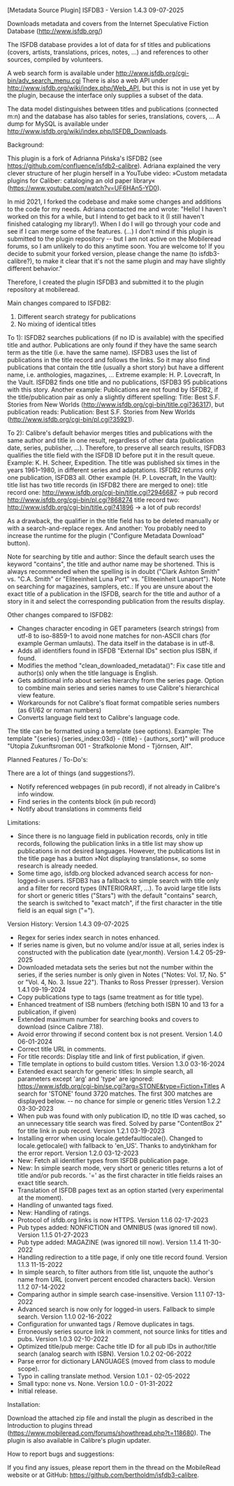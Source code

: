 [Metadata Source Plugin] ISFDB3 - Version 1.4.3 09-07-2025

Downloads metadata and covers from the Internet Speculative Fiction Database (http://www.isfdb.org/)

The ISFDB database provides a lot of data for sf titles and publications (covers, artists, translations, prices, notes, ...) and references to other sources, compiled by volunteers.

A web search form is available under http://www.isfdb.org/cgi-bin/adv_search_menu.cgi
There is also a web API under http://www.isfdb.org/wiki/index.php/Web_API, but this is not in use yet by the plugin, because the interface only supplies a subset of the data.

The data model distinguishes between titles and publications (connected m:n) and the database has also tables for series, translations, covers, ... A dump for MySQL is available under http://www.isfdb.org/wiki/index.php/ISFDB_Downloads.

Background:

This plugin is a fork of Adrianna Pińska's ISFDB2 (see https://github.com/confluence/isfdb2-calibre).
Adriana explained the very clever structure of her plugin herself in a YouTube video: »Custom metadata plugins for Caliber: cataloging an old paper library« (https://www.youtube.com/watch?v=UF6HAn5-YD0).

In mid 2021, I forked the codebase and make some changes and additions to the code for my needs.
Adriana contacted me and wrote: 
"Hello! I haven't worked on this for a while, but I intend to get back to it (I still haven't finished cataloging my library!). 
When I do I will go through your code and see if I can merge some of the features. (...)
I don't mind if this plugin is submitted to the plugin repository -- but I am not active on the Mobileread forums, so I am unlikely to do this anytime soon. 
You are welcome to! If you decide to submit your forked version, please change the name (to isfdb3-calibre?), to make it clear that it's not the same plugin and may have slightly different behavior."

Therefore, I created the plugin ISFDB3 and submitted it to the plugin repository at mobileread.

Main changes compared to ISFDB2:

1) Different search strategy for publications
2) No mixing of identical titles

To 1): ISFDB2 searches publications (if no ID is available) with the specified title and author. Publications are only found if they have the same search term as the title (i.e. have the same name).
ISFDB3 uses the list of publications in the title record and follows the links. So it may also find publications that contain the title (usually a short story) but have a different name, i.e. anthologies, magazines, ...
Extreme example: H. P. Lovecraft, In the Vault. ISFDB2 finds one title and no publications, ISFDB3 95 publications with this story.
Another example: Publications are not found by ISFDB2, if the title/publication pair as only a slightly different spelling:
Title: Best S.F. Stories from New Worlds (http://www.isfdb.org/cgi-bin/title.cgi?36317), but publication reads: Publication: Best S.F. Stories from New Worlds (http://www.isfdb.org/cgi-bin/pl.cgi?35921).

To 2): Calibre's default behavior merges titles and publications with the same author and title in one result, regardless of other data (publication date, series, publisher, ...).
Therefore, to preserve all search results, ISFDB3 qualifies the title field with the ISFDB ID before put it in the result queue.
Example: K. H. Scheer, Expedition. The title was published six times in the years 1961–1980, in different series and adaptations. ISFDB2 returns only one publication, ISFDB3 all.
Other example (H. P. Lovecraft, In the Vault):
title list has two title records (in ISFDB2 there are merged to one):
title record one: http://www.isfdb.org/cgi-bin/title.cgi?2946687 -> pub record http://www.isfdb.org/cgi-bin/pl.cgi?868274
title record two: http://www.isfdb.org/cgi-bin/title.cgi?41896 -> a lot of pub records!

As a drawback, the qualifier in the title field has to be deleted manually or with a search-and-replace regex. 
And another: You probably need to increase the runtime for the plugin ("Configure Metadata Download" button).

Note for searching by title and author: Since the default search uses the keyword "contains", the title and author name may be shortened. This is always recommended when the spelling is in doubt ("Clark Ashton Smith" vs. "C.A. Smith" or "Eliteeinheit Luna Port" vs. "Eliteeinheit Lunaport").
Note on searching for magazines, samplers, etc.: If you are unsure about the exact title of a publication in the ISFDB, search for the title and author of a story in it and select the corresponding publication from the results display.

Other changes compared to ISFDB2:

- Changes character encoding in GET parameters (search strings) from utf-8 to iso-8859-1 to avoid none matches for non-ASCII chars (for example German umlauts). The data itself in the database is in utf-8.
- Adds all identifiers found in ISFDB "External IDs" section plus ISBN, if found. 
- Modifies the method "clean_downloaded_metadata()": Fix case title and author(s) only when the title language is English.
- Gets additional info about series hierarchy from the series page. Option to combine main series and series names to use Calibre's hierarchical view feature.
- Workarounds for not Calibre's float format compatible series numbers (as 61/62 or roman numbers)
- Converts language field text to Calibre's language code.

The title can be formatted using a template (see options). Example: The template "{series} {series_index:03d} - {title} - {authors_sort}" will produce "Utopia Zukunftsroman 001 - Strafkolonie Mond - Tjörnsen, Alf".

Planned Features / To-Do's:

There are a lot of things (and suggestions?).

- Notify referenced webpages (in pub record), if not already in Calibre's info window.
- Find series in the contents block (in pub record)
- Notify about translations in comments field

Limitations:

- Since there is no language field in publication records, only in title records, following the publication links in a title list may show up publications in not desired languages. However, the publications list in the title page has a button »Not displaying translations«, so some research is already needed.
- Some time ago, isfdb.org blocked advanced search access for non-logged-in users.
  ISFDB3 has a fallback to simple search with title only and a filter for record types (INTERIORART, ...).
  To avoid large title lists for short or generic titles ("Stars") with the default "contains" search, the search is switched to "exact match", if the first character in the title field is an equal sign ("=").

Version History:
Version 1.4.3 09-07-2025
- Regex for series index search in notes enhanced.
- If series name is given, but no volume and/or issue at all, series index is constructed with
  the publication date (year,month).
Version 1.4.2 05-29-2025
- Downloaded metadata sets the series but not the number within the series, if the series number is only given 
  in Notes ("Notes: Vol. 17, No. 5" or "Vol. 4, No. 3. Issue 22"). Thanks to Ross Presser (rpresser).
Version 1.4.1 09-19-2024
- Copy publications type to tags (same treatment as for title type).
- Enhanced treatment of ISB numbers (fetching both ISBN 10 and 13 for a publication, if given)
- Extended maximum number for searching books and covers to download (since Calibre 7.18).
- Avoid error throwing if second content box is not present.
Version 1.4.0 06-01-2024
- Correct title URL in comments.
- For title records: Display title and link of first publication, if given.
- Title template in options to build custom titles.
Version 1.3.0 03-16-2024
- Extended exact search for generic titles:
  In simple search, all parameters except 'arg' and 'type' are ignored: https://www.isfdb.org/cgi-bin/se.cgi?arg=STONE&type=Fiction+Titles
  A search for 'STONE' found 3720 matches.
  The first 300 matches are displayed below. -- no chance for simple or generic titles
Version 1.2.2 03-30-2023
- When pub was found with only publication ID, no title ID was cached, so an unnecessary title search was fired.
  Solved by parse "ContentBox 2" for title link in pub record. 
Version 1.2.1 03-19-2023
- Installing error when using locale.getdefaultlocale(). Changed to locale.getlocale() with fallback to 'en_US'.
  Thanks to andytinkham for the error report.
Version 1.2.0 03-12-2023
- New: Fetch all identifier types from ISFDB publication page.
- New: In simple search mode, very short or generic titles returns a lot of title and/or pub records.
  '=' as the first character in title fields raises an exact title search.
- Translation of ISFDB pages text as an option started (very experimental at the moment).
- Handling of unwanted tags fixed.
- New: Handling of ratings.
- Protocol of isfdb.org links is now HTTPS.
Version 1.1.6 02-17-2023
- Pub types added: NONFICTION and OMNIBUS (was ignored till now).
Version 1.1.5 01-27-2023
- Pub type added: MAGAZINE (was ignored till now).
Version 1.1.4 11-30-2022
- Handling redirection to a title page, if only one title record found.
Version 1.1.3 11-15-2022
- In simple search, to filter authors from title list, unquote the author's name from URL
  (convert percent encoded characters back).
Version 1.1.2 07-14-2022
- Comparing author in simple search case-insensitive.
Version 1.1.1 07-13-2022
- Advanced search is now only for logged-in users. Fallback to simple search.
Version 1.1.0 02-16-2022
- Configuration for unwanted tags / Remove duplicates in tags.
- Erroneously series source link in comment, not source links for titles and pubs.
Version 1.0.3 02-10-2022
- Optimized title/pub merge: Cache title ID for all pub IDs in author/title search (analog search with ISBN).
Version 1.0.2 02-06-2022
- Parse error for dictionary LANGUAGES (moved from class to module scope).
- Typo in calling translate method.
Version 1.0.1 - 02-05-2022
- Small typo: none vs. None.
Version 1.0.0 - 01-31-2022
- Initial release.

Installation:

Download the attached zip file and install the plugin as described in the Introduction to plugins thread (https://www.mobileread.com/forums/showthread.php?t=118680).
The plugin is also available in Calibre's plugin updater.

How to report bugs and suggestions:

If you find any issues, please report them in the thread on the MobileRead website or at GitHub: https://github.com/bertholdm/isfdb3-calibre.
